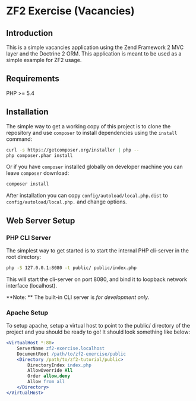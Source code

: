 ZF2 Exercise (Vacancies)
========================

Introduction
------------

This is a simple vacancies application using the Zend Framework 2 MVC layer and the Doctrine 2 ORM.
This application is meant to be used as a simple example for ZF2 usage.

Requirements
------------

PHP >= 5.4

Installation
------------

The simple way to get a working copy of this project is to clone the repository
and use `composer` to install dependencies using the `install` command:

```bash
curl -s https://getcomposer.org/installer | php --
php composer.phar install
```

Or if you have `composer` installed globally on developer machine you can leave
`composer` download:

```bash
composer install
```

After installation you can copy `config/autoload/local.php.dist` to `config/autoload/local.php.` and change options.

Web Server Setup
----------------

### PHP CLI Server

The simplest way to get started is to start the internal PHP cli-server in the root directory:

```bash
php -S 127.0.0.1:8080 -t public/ public/index.php
```

This will start the cli-server on port 8080, and bind it to loopback network interface (localhost).

**Note: ** The built-in CLI server is *for development only*.

### Apache Setup

To setup apache, setup a virtual host to point to the public/ directory of the
project and you should be ready to go! It should look something like below:

```apache
<VirtualHost *:80>
    ServerName zf2-exercise.localhost
    DocumentRoot /path/to/zf2-exercise/public
    <Directory /path/to/zf2-tutorial/public>
        DirectoryIndex index.php
        AllowOverride All
        Order allow,deny
        Allow from all
    </Directory>
</VirtualHost>
```
